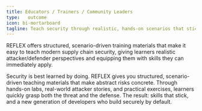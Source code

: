 ```yaml
---
title: Educators / Trainers / Community Leaders
type:   outcome
icon: bi-mortarboard
tagline: Teach security through realistic, hands-on scenarios that stick
---
```

REFLEX offers structured, scenario-driven training materials that make it easy to teach modern supply chain security, giving learners realistic attacker/defender perspectives and equipping them with skills they can immediately apply.

Security is best learned by doing. REFLEX gives you structured, scenario-driven teaching materials that make abstract risks concrete. Through hands-on labs, real-world attacker stories, and practical exercises, learners quickly grasp both the threat and the defense. The result: skills that stick, and a new generation of developers who build securely by default.